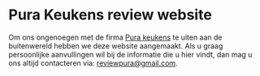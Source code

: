 # Pura Keukens review website

Om ons ongenoegen met de firma [Pura keukens](https://www.purakeukens.be/) te uiten aan de buitenwereld hebben we deze website aangemaakt.
Als u graag persoonlijke aanvullingen wil bij de informatie die u hier vindt, dan mag u ons altijd contacteren via: 
[reviewpura@gmail.com](mailto:reviewpura@gmail.com).


